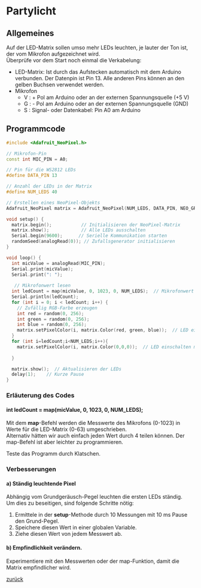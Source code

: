<link rel="stylesheet" href="https://hi2272.github.io/StyleMD.css">

# Partylicht
## Allgemeines
Auf der LED-Matrix sollen umso mehr LEDs leuchten, je lauter der Ton ist, der vom Mikrofon aufgezeichnet wird.  
Überprüfe vor dem Start noch einmal die Verkabelung:  
- LED-Matrix:
  Ist durch das Aufstecken automatisch mit dem Arduino verbunden. Der Datenpin ist Pin 13. Alle anderen Pins können an den gelben Buchsen verwendet werden.
- Mikrofon
  - V : + Pol am Arduino oder an der externen Spannungsquelle (+5 V)
  - G : - Pol am Arduino oder an der externen Spannungsquelle (GND)
  - S : Signal- oder Datenkabel: Pin A0 am Arduino
## Programmcode

```C++
#include <Adafruit_NeoPixel.h>

// Mikrofon-Pin
const int MIC_PIN = A0;

// Pin für die WS2812 LEDs
#define DATA_PIN 13

// Anzahl der LEDs in der Matrix
#define NUM_LEDS 40

// Erstellen eines NeoPixel-Objekts
Adafruit_NeoPixel matrix = Adafruit_NeoPixel(NUM_LEDS, DATA_PIN, NEO_GRB + NEO_KHZ800);

void setup() {
  matrix.begin();           // Initialisieren der NeoPixel-Matrix
  matrix.show();            // Alle LEDs ausschalten
  Serial.begin(9600);      // Serielle Kommunikation starten
  randomSeed(analogRead(0)); // Zufallsgenerator initialisieren
}

void loop() {
  int micValue = analogRead(MIC_PIN); 
  Serial.print(micValue);
  Serial.print(": ");
  
   // Mikrofonwert lesen
  int ledCount = map(micValue, 0, 1023, 0, NUM_LEDS);  // Mikrofonwert auf LED-Anzahl abbilden
  Serial.println(ledCount);
  for (int i = 0; i < ledCount; i++) {
    // Zufällig RGB-Farbe erzeugen
    int red = random(0, 256);    
    int green = random(0, 256);
    int blue = random(0, 256);
    matrix.setPixelColor(i, matrix.Color(red, green, blue));  // LED einschalten mit zufälliger Farbe
  }
  for (int i=ledCount;i<NUM_LEDS;i++){
    matrix.setPixelColor(i, matrix.Color(0,0,0));  // LED einschalten mit zufälliger Farbe
    
  }

  matrix.show();  // Aktualisieren der LEDs
  delay(1);    // Kurze Pause
}
```
### Erläuterung des Codes
####   int ledCount = map(micValue, 0, 1023, 0, NUM_LEDS); 
Mit dem **map**-Befehl werden die Messwerte des Mikrofons (0-1023) in Werte für die LED-Matrix (0-63) umgeschrieben.  
Alternativ hätten wir auch einfach jeden Wert durch 4 teilen können. Der map-Befehl ist aber leichter zu programmieren.   

Teste das Programm durch Klatschen.

### Verbesserungen
#### a) Ständig leuchtende Pixel
Abhängig vom Grundgeräusch-Pegel leuchten die ersten LEDs ständig.  
Um dies zu beseitigen, sind folgende Schritte nötig:  
1. Ermittele in der **setup**-Methode durch 10 Messungen mit 10 ms Pause den Grund-Pegel.
2. Speichere diesen Wert in einer globalen Variable.
3. Ziehe diesen Wert von jedem Messwert ab. 
#### b) Empfindlichkeit verändern.
Experimentiere mit den Messwerten oder der map-Funktion, damit die Matrix empfindlicher wird.






[zurück](../index.html)


